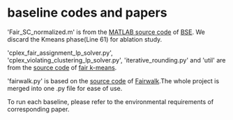 # baseline codes and papers
'Fair_SC_normalized.m' is from the [MATLAB source code](https://github.com/matthklein/fair_spectral_clustering/blob/master/Fair_SC_normalized.m) of [BSE](http://proceedings.mlr.press/v97/kleindessner19b/kleindessner19b.pdf). We discard the Kmeans phase(Line 61) for ablation study.

'cplex_fair_assignment_lp_solver.py', 'cplex_violating_clustering_lp_solver.py', 
'iterative_rounding.py' and 'util' are from the [source code](https://github.com/nicolasjulioflores/fair_algorithms_for_clustering) of [fair k-means](https://proceedings.neurips.cc/paper/2019/file/fc192b0c0d270dbf41870a63a8c76c2f-Paper.pdf).

'fairwalk.py' is based on the [source code](https://github.com/urielsinger/fairwalk) of [Fairwalk](https://publications.cispa.saarland/2933/1/IJCAI19.pdf).The whole project is merged into one .py file for ease of use.

To run each baseline, please refer to the environmental requirements of corresponding paper.